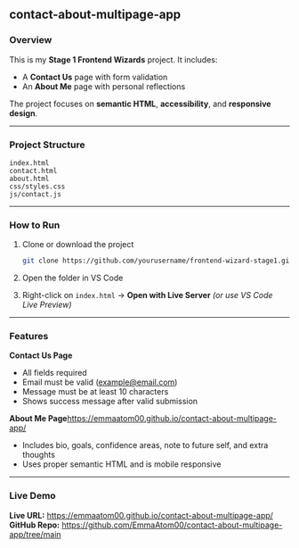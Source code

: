 ## contact-about-multipage-app

###  Overview

This is my **Stage 1 Frontend Wizards** project.
It includes:

* A **Contact Us** page with form validation
* An **About Me** page with personal reflections

The project focuses on **semantic HTML**, **accessibility**, and **responsive design**.

---

###  Project Structure

```
index.html
contact.html
about.html
css/styles.css
js/contact.js
```

---

###  How to Run

1. Clone or download the project

   ```bash
   git clone https://github.com/yourusername/frontend-wizard-stage1.git
   ```
2. Open the folder in VS Code
3. Right-click on `index.html` → **Open with Live Server**
   *(or use VS Code Live Preview)*

---

###  Features

**Contact Us Page**

* All fields required
* Email must be valid ([example@email.com](mailto:example@email.com))
* Message must be at least 10 characters
* Shows success message after valid submission

**About Me Page**https://emmaatom00.github.io/contact-about-multipage-app/

* Includes bio, goals, confidence areas, note to future self, and extra thoughts
* Uses proper semantic HTML and is mobile responsive

---

###  Live Demo

**Live URL:** https://emmaatom00.github.io/contact-about-multipage-app/
**GitHub Repo:** https://github.com/EmmaAtom00/contact-about-multipage-app/tree/main

